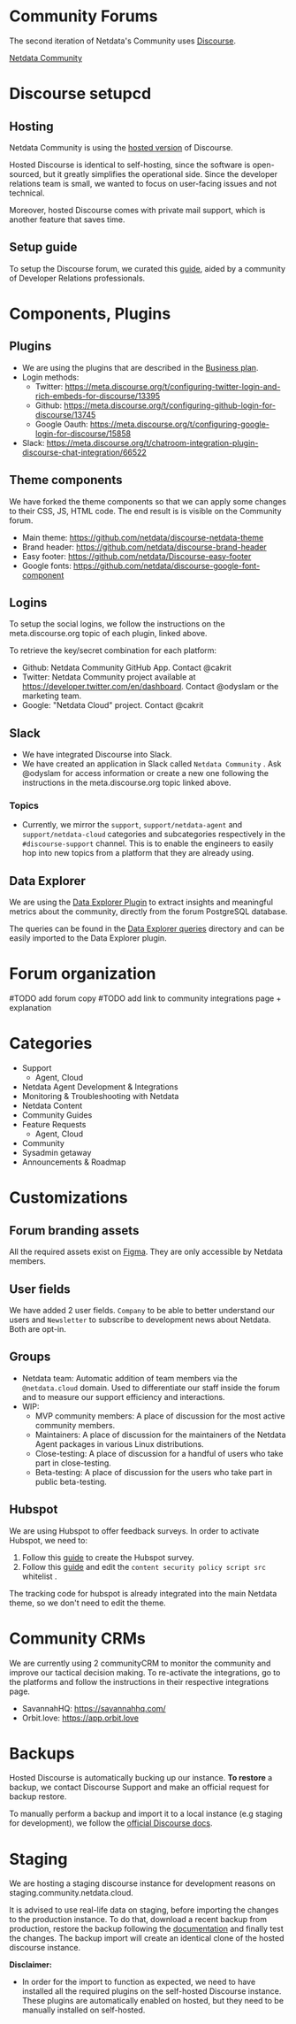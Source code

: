 # Community Forums

The second iteration of Netdata's Community uses [Discourse](https://github.com/discourse/discourse).

[Netdata Community](https://community.netdata.cloud)

# Discourse setupcd 

## Hosting
Netdata Community is using the [hosted version](https://www.discourse.org/pricing) of Discourse.

Hosted Discourse is identical to self-hosting, since the software is open-sourced, but it greatly simplifies the operational side. Since the developer relations team is small, we wanted to focus on user-facing issues and not technical.

Moreover, hosted Discourse comes with private mail support, which is another feature that saves time.

## Setup guide

To setup the Discourse forum, we curated this [guide](https://github.com/OdysLam/devrel-resources/blob/main/Discourse.md), aided by a community of Developer Relations professionals.

# Components, Plugins

## Plugins

- We are using the plugins that are described in the [Business plan](https://www.discourse.org/plugins#business).
- Login methods:
  - Twitter: https://meta.discourse.org/t/configuring-twitter-login-and-rich-embeds-for-discourse/13395
  - Github: https://meta.discourse.org/t/configuring-github-login-for-discourse/13745
  - Google Oauth: https://meta.discourse.org/t/configuring-google-login-for-discourse/15858
- Slack: https://meta.discourse.org/t/chatroom-integration-plugin-discourse-chat-integration/66522


## Theme components

We have forked the theme components so that we can apply some changes to their CSS, JS, HTML code. The end result is is visible on the Community forum.

-  Main theme: https://github.com/netdata/discourse-netdata-theme
-  Brand header: https://github.com/netdata/discourse-brand-header
-  Easy footer: https://github.com/netdata/Discourse-easy-footer
-  Google fonts: https://github.com/netdata/discourse-google-font-component


## Logins

To setup the social logins, we follow the instructions on the meta.discourse.org topic of each plugin, linked above. 

To retrieve the key/secret combination for each platform:
- Github: Netdata Community GitHub App. Contact @cakrit
- Twitter: Netdata Community project available at https://developer.twitter.com/en/dashboard. Contact @odyslam or the marketing team.
- Google: "Netdata Cloud" project. Contact @cakrit

## Slack

- We have integrated Discourse into Slack. 
- We have created an application in Slack called `Netdata Community` . Ask @odyslam for access information or create a new one following the instructions in the meta.discourse.org topic linked above.

### Topics

- Currently, we mirror the `support`, `support/netdata-agent` and `support/netdata-cloud` categories and subcategories respectively in the `#discourse-support` channel. This is to enable the engineers to easily hop into new topics from a platform that they are already using.

## Data Explorer
We are using the [Data Explorer Plugin](https://meta.discourse.org/t/data-explorer-plugin/32566) to extract insights and meaningful metrics about the community, directly from the forum PostgreSQL database.

The queries can be found in the [Data Explorer queries](/community/Data-Explorer-queries) directory and can be easily imported to the Data Explorer plugin.

# Forum organization

#TODO add forum copy
#TODO add link to community integrations page + explanation

# Categories

- Support
  - Agent, Cloud
- Netdata Agent Development & Integrations
- Monitoring & Troubleshooting with Netdata
- Netdata Content
- Community Guides
- Feature Requests
  - Agent, Cloud
- Community 
- Sysadmin getaway
- Announcements & Roadmap

# Customizations

## Forum branding assets

All the required assets exist on [Figma](https://www.figma.com/file/h1eC0Puk7HpMTUccF7OVXg/New-Forum-Assets?node-id=2%3A42). They are only accessible by Netdata members.

## User fields

We have added 2 user fields. `Company` to be able to better understand our users and `Newsletter` to subscribe to development news about Netdata. Both are opt-in.

## Groups

- Netdata team: Automatic addition of team members via the `@netdata.cloud` domain. Used to differentiate our staff inside the forum and to measure our support efficiency and interactions.
- WIP:
  - MVP community members: A place of discussion for the most active community members.
  - Maintainers: A place of discussion for the maintainers of the Netdata Agent packages in various Linux distributions.
  - Close-testing: A place of discussion for a handful of users who take part in close-testing.
  - Beta-testing: A place of discussion for the users who take part in public beta-testing.


## Hubspot

We are using Hubspot to offer feedback surveys. In order to activate Hubspot, we need to:
1) Follow this [guide](https://knowledge.hubspot.com/customer-feedback/create-and-send-customer-satisfaction-surveys) to create the Hubspot survey. 
2) Follow this [guide](https://meta.discourse.org/t/hubspot-chat-integration/128777) and edit the `content security policy script src` whitelist .

The tracking code for hubspot is already integrated into the main Netdata theme, so we don't need to edit the theme.

# Community CRMs

We are currently using 2 communityCRM to monitor the community and improve our tactical decision making. To re-activate the integrations, go to the platforms and follow the instructions in their respective integrations page.

- SavannahHQ: https://savannahhq.com/
- Orbit.love: https://app.orbit.love

# Backups

Hosted Discourse is automatically bucking up our instance. **To restore** a backup, we contact Discourse Support and make an official request for backup restore.

To manually perform a backup and import it to a local instance (e.g staging for development), we follow the [official Discourse docs](https://meta.discourse.org/t/create-download-and-restore-a-backup-of-your-discourse-database/122710).

# Staging

We are hosting a staging discourse instance for development reasons on staging.community.netdata.cloud.

It is advised to use real-life data on staging, before importing the changes to the production instance. To do that, download a recent backup from production, restore the backup following the [documentation](https://meta.discourse.org/t/create-download-and-restore-a-backup-of-your-discourse-database/122710) and finally test the changes. The backup import will create an identical clone of the hosted discourse instance.

**Disclaimer:**
- In order for the import to function as expected, we need to have installed all the required plugins on the self-hosted Discourse instance. These plugins are automatically enabled on hosted, but they need to be manually installed on self-hosted.